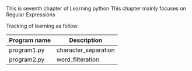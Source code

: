 This is seventh chapter of Learning python
This chapter mainly focuses on Regular Expressions

Tracking of learning as follow:

| Program name | Description |
| ---- | ---- |
| program1.py | character_separation |
| program2.py | word_filteration |